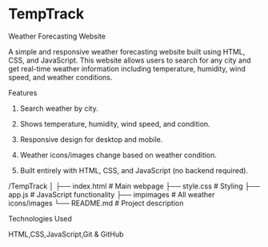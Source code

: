 # TempTrack
Weather Forecasting Website

A simple and responsive weather forecasting website built using HTML, CSS, and JavaScript. This website allows users to search for any city and get real-time weather information including temperature, humidity, wind speed, and weather conditions.

Features

1) Search weather by city.

2) Shows temperature, humidity, wind speed, and condition.

3) Responsive design for desktop and mobile.

4) Weather icons/images change based on weather condition.

5) Built entirely with HTML, CSS, and JavaScript (no backend required).

/TempTrack
│
├── index.html       # Main webpage
├── style.css        # Styling
├── app.js           # JavaScript functionality
├── impimages          # All weather icons/images
└── README.md        # Project description


Technologies Used

HTML,CSS,JavaScript,Git & GitHub

